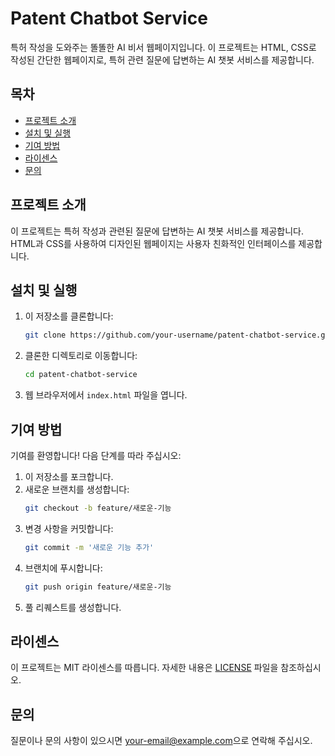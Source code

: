# Patent Chatbot Service

특허 작성을 도와주는 똘똘한 AI 비서 웹페이지입니다. 이 프로젝트는 HTML, CSS로 작성된 간단한 웹페이지로, 특허 관련 질문에 답변하는 AI 챗봇 서비스를 제공합니다.

## 목차
- [프로젝트 소개](#프로젝트-소개)
- [설치 및 실행](#설치-및-실행)
- [기여 방법](#기여-방법)
- [라이센스](#라이센스)
- [문의](#문의)

## 프로젝트 소개
이 프로젝트는 특허 작성과 관련된 질문에 답변하는 AI 챗봇 서비스를 제공합니다. HTML과 CSS를 사용하여 디자인된 웹페이지는 사용자 친화적인 인터페이스를 제공합니다.

## 설치 및 실행
1. 이 저장소를 클론합니다:
    ```sh
    git clone https://github.com/your-username/patent-chatbot-service.git
    ```
2. 클론한 디렉토리로 이동합니다:
    ```sh
    cd patent-chatbot-service
    ```
3. 웹 브라우저에서 `index.html` 파일을 엽니다.

## 기여 방법
기여를 환영합니다! 다음 단계를 따라 주십시오:
1. 이 저장소를 포크합니다.
2. 새로운 브랜치를 생성합니다:
    ```sh
    git checkout -b feature/새로운-기능
    ```
3. 변경 사항을 커밋합니다:
    ```sh
    git commit -m '새로운 기능 추가'
    ```
4. 브랜치에 푸시합니다:
    ```sh
    git push origin feature/새로운-기능
    ```
5. 풀 리퀘스트를 생성합니다.

## 라이센스
이 프로젝트는 MIT 라이센스를 따릅니다. 자세한 내용은 [LICENSE](LICENSE) 파일을 참조하십시오.

## 문의
질문이나 문의 사항이 있으시면 [your-email@example.com](mailto:your-email@example.com)으로 연락해 주십시오.
